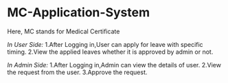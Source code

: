 # MC-Application-System
Here, MC stands for Medical Certificate

*In User Side:*
1.After Logging in,User can apply for leave with specific timing.
2.View the applied leaves whether it is approved by admin or not.

*In Admin Side:*
1.After Logging in,Admin can view the details of user.
2.View the request from the user.
3.Approve the request.
